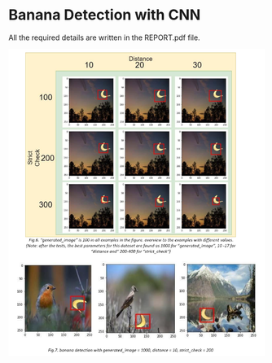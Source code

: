 # Banana Detection with CNN

All the required details are written in the REPORT.pdf file.

![Figures](https://raw.githubusercontent.com/aerarslan/Banana-Detection-with-CNN/master/figures.png)
